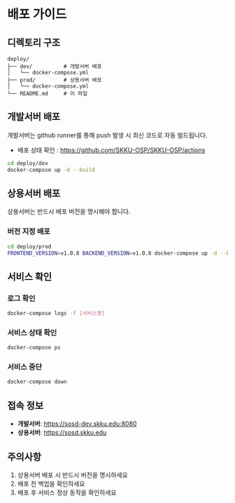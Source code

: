 # 배포 가이드

## 디렉토리 구조

```
deploy/
├── dev/          # 개발서버 배포
│   └── docker-compose.yml
├── prod/         # 상용서버 배포
│   └── docker-compose.yml
└── README.md     # 이 파일
```

## 개발서버 배포

개발서버는 github runner를 통해 push 발생 시 최신 코드로 자동 빌드됩니다.

- 배포 상태 확인 : https://github.com/SKKU-OSP/SKKU-OSP/actions

```bash
cd deploy/dev
docker-compose up -d --build
```

## 상용서버 배포

상용서버는 반드시 배포 버전을 명시해야 합니다.

### 버전 지정 배포

```bash
cd deploy/prod
FRONTEND_VERSION=v1.0.8 BACKEND_VERSION=v1.0.8 docker-compose up -d --build
```

## 서비스 확인

### 로그 확인

```bash
docker-compose logs -f [서비스명]
```

### 서비스 상태 확인

```bash
docker-compose ps
```

### 서비스 중단

```bash
docker-compose down
```

## 접속 정보

- **개발서버**: https://sosd-dev.skku.edu:8080
- **상용서버**: https://sosd.skku.edu

## 주의사항

1. 상용서버 배포 시 반드시 버전을 명시하세요
2. 배포 전 백업을 확인하세요
3. 배포 후 서비스 정상 동작을 확인하세요
